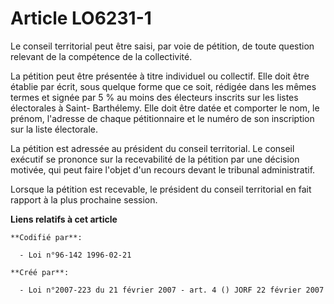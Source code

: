 # Article LO6231-1

Le conseil territorial peut être saisi, par voie de pétition, de toute question relevant de la compétence de la collectivité.

La pétition peut être présentée à titre individuel ou collectif. Elle doit être établie par écrit, sous quelque forme que ce
soit, rédigée dans les mêmes termes et signée par 5 % au moins des électeurs inscrits sur les listes électorales à Saint-
Barthélemy. Elle doit être datée et comporter le nom, le prénom, l'adresse de chaque pétitionnaire et le numéro de son
inscription sur la liste électorale.

La pétition est adressée au président du conseil territorial. Le conseil exécutif se prononce sur la recevabilité de la
pétition par une décision motivée, qui peut faire l'objet d'un recours devant le tribunal administratif.

Lorsque la pétition est recevable, le président du conseil territorial en fait rapport à la plus prochaine session.

**Liens relatifs à cet article**

	**Codifié par**:

	  - Loi n°96-142 1996-02-21

	**Créé par**:

	  - Loi n°2007-223 du 21 février 2007 - art. 4 () JORF 22 février 2007
